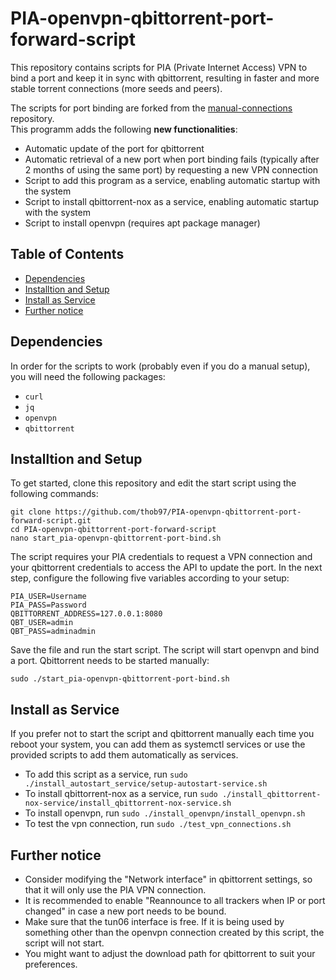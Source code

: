 # PIA-openvpn-qbittorrent-port-forward-script
This repository contains scripts for PIA (Private Internet Access) VPN to bind a port and keep it in sync with qbittorrent, resulting in faster and more stable torrent connections (more seeds and peers).


The scripts for port binding are forked from the [manual-connections](https://github.com/pia-foss/manual-connections) repository. <br>
This programm adds the following **new functionalities**:
- Automatic update of the port for qbittorrent
- Automatic retrieval of a new port when port binding fails (typically after 2 months of using the same port) by requesting a new VPN connection 
- Script to add this program as a service, enabling automatic startup with the system
- Script to install qbittorrent-nox as a service, enabling automatic startup with the system
- Script to install openvpn (requires apt package manager)

## Table of Contents

* [Dependencies](#dependencies)
* [Installtion and Setup](#installtion-and-setup)
* [Install as Service](#install-as-service)
* [Further notice](#further-notice)

## Dependencies

In order for the scripts to work (probably even if you do a manual setup), you will need the following packages:
 * `curl`
 * `jq`
 * `openvpn`
 * `qbittorrent`

## Installtion and Setup

To get started, clone this repository and edit the start script using the following commands:
```
git clone https://github.com/thob97/PIA-openvpn-qbittorrent-port-forward-script.git
cd PIA-openvpn-qbittorrent-port-forward-script
nano start_pia-openvpn-qbittorrent-port-bind.sh
```
The script requires your PIA credentials to request a VPN connection and your qbittorrent credentials to access the API to update the port. 
In the next step, configure the following five variables according to your setup:
```
PIA_USER=Username
PIA_PASS=Password
QBITTORRENT_ADDRESS=127.0.0.1:8080
QBT_USER=admin
QBT_PASS=adminadmin
```
Save the file and run the start script. The script will start openvpn and bind a port. Qbittorrent needs to be started manually:
```
sudo ./start_pia-openvpn-qbittorrent-port-bind.sh 
```

## Install as Service

If you prefer not to start the script and qbittorrent manually each time you reboot your system, you can add them as systemctl services or use the provided scripts to add them automatically as services.
* To add this script as a service, run `sudo ./install_autostart_service/setup-autostart-service.sh`
* To install qbittorrent-nox as a service, run `sudo ./install_qbittorrent-nox-service/install_qbittorrent-nox-service.sh`
* To install openvpn, run `sudo ./install_openvpn/install_openvpn.sh`
* To test the vpn connection, run `sudo ./test_vpn_connections.sh`

## Further notice
* Consider modifying the "Network interface" in qbittorrent settings, so that it will only use the PIA VPN connection.
* It is recommended to enable "Reannounce to all trackers when IP or port changed" in case a new port needs to be bound.
* Make sure that the tun06 interface is free. If it is being used by something other than the openvpn connection created by this script, the script will not start.
* You might want to adjust the download path for qbittorrent to suit your preferences.
